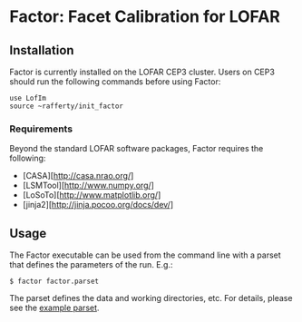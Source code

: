 Factor: Facet Calibration for LOFAR
===================================

Installation
------------

Factor is currently installed on the LOFAR CEP3 cluster. Users on CEP3
should run the following commands before using Factor:

    use LofIm
    source ~rafferty/init_factor

### Requirements

Beyond the standard LOFAR software packages, Factor requires the following:

* [CASA][http://casa.nrao.org/]
* [LSMTool][http://www.numpy.org/]
* [LoSoTo][http://www.matplotlib.org/]
* [jinja2][http://jinja.pocoo.org/docs/dev/]

Usage
-----

The Factor executable can be used from the command line with a parset that defines the parameters
of the run. E.g.:

    $ factor factor.parset

The parset defines the data and working directories, etc. For details, please
see the [example parset](parsets/factor.parset).
